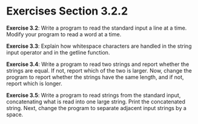# Exercises Section 3.2.2

**Exercise 3.2**: Write a program to read the standard input a line at a time.
Modify your program to read a word at a time.

**Exercise 3.3**: Explain how whitespace characters are handled in the string
input operator and in the getline function.

**Exercise 3.4**: Write a program to read two strings and report whether
the strings are equal. If not, report which of the two is larger. Now,
change the program to report whether the strings have the same length,
and if not, report which is longer.

**Exercise 3.5**: Write a program to read strings from the standard input,
concatenating what is read into one large string. Print the concatenated
string. Next, change the program to separate adjacent input strings by a
space.

